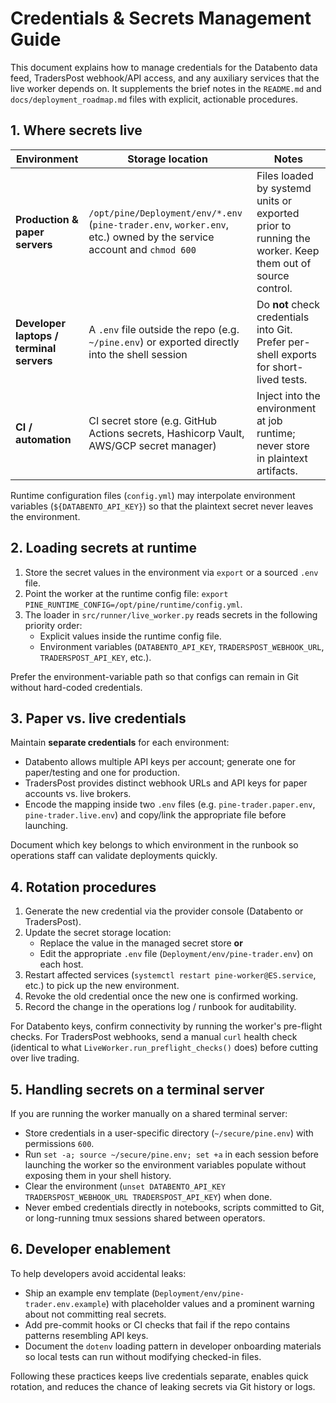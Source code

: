 # Credentials & Secrets Management Guide

This document explains how to manage credentials for the Databento data feed, TradersPost webhook/API access, and any
auxiliary services that the live worker depends on. It supplements the brief notes in the `README.md` and
`docs/deployment_roadmap.md` files with explicit, actionable procedures.

## 1. Where secrets live

| Environment | Storage location | Notes |
| --- | --- | --- |
| **Production & paper servers** | `/opt/pine/Deployment/env/*.env` (`pine-trader.env`, `worker.env`, etc.) owned by the service account and `chmod 600` | Files loaded by systemd units or exported prior to running the worker. Keep them out of source control. |
| **Developer laptops / terminal servers** | A `.env` file outside the repo (e.g. `~/pine.env`) or exported directly into the shell session | Do **not** check credentials into Git. Prefer per-shell exports for short-lived tests. |
| **CI / automation** | CI secret store (e.g. GitHub Actions secrets, Hashicorp Vault, AWS/GCP secret manager) | Inject into the environment at job runtime; never store in plaintext artifacts. |

Runtime configuration files (`config.yml`) may interpolate environment variables (`${DATABENTO_API_KEY}`) so that the
plaintext secret never leaves the environment.

## 2. Loading secrets at runtime

1. Store the secret values in the environment via `export` or a sourced `.env` file.
2. Point the worker at the runtime config file: `export PINE_RUNTIME_CONFIG=/opt/pine/runtime/config.yml`.
3. The loader in `src/runner/live_worker.py` reads secrets in the following priority order:
   - Explicit values inside the runtime config file.
   - Environment variables (`DATABENTO_API_KEY`, `TRADERSPOST_WEBHOOK_URL`, `TRADERSPOST_API_KEY`, etc.).

Prefer the environment-variable path so that configs can remain in Git without hard-coded credentials.

## 3. Paper vs. live credentials

Maintain **separate credentials** for each environment:

- Databento allows multiple API keys per account; generate one for paper/testing and one for production.
- TradersPost provides distinct webhook URLs and API keys for paper accounts vs. live brokers.
- Encode the mapping inside two `.env` files (e.g. `pine-trader.paper.env`, `pine-trader.live.env`) and copy/link the
  appropriate file before launching.

Document which key belongs to which environment in the runbook so operations staff can validate deployments quickly.

## 4. Rotation procedures

1. Generate the new credential via the provider console (Databento or TradersPost).
2. Update the secret storage location:
   - Replace the value in the managed secret store **or**
   - Edit the appropriate `.env` file (`Deployment/env/pine-trader.env`) on each host.
3. Restart affected services (`systemctl restart pine-worker@ES.service`, etc.) to pick up the new environment.
4. Revoke the old credential once the new one is confirmed working.
5. Record the change in the operations log / runbook for auditability.

For Databento keys, confirm connectivity by running the worker's pre-flight checks. For TradersPost webhooks, send a
manual `curl` health check (identical to what `LiveWorker.run_preflight_checks()` does) before cutting over live trading.

## 5. Handling secrets on a terminal server

If you are running the worker manually on a shared terminal server:

- Store credentials in a user-specific directory (`~/secure/pine.env`) with permissions `600`.
- Run `set -a; source ~/secure/pine.env; set +a` in each session before launching the worker so the environment variables
  populate without exposing them in your shell history.
- Clear the environment (`unset DATABENTO_API_KEY TRADERSPOST_WEBHOOK_URL TRADERSPOST_API_KEY`) when done.
- Never embed credentials directly in notebooks, scripts committed to Git, or long-running tmux sessions shared between
  operators.

## 6. Developer enablement

To help developers avoid accidental leaks:

- Ship an example env template (`Deployment/env/pine-trader.env.example`) with placeholder values and a prominent warning
  about not committing real secrets.
- Add pre-commit hooks or CI checks that fail if the repo contains patterns resembling API keys.
- Document the `dotenv` loading pattern in developer onboarding materials so local tests can run without modifying
  checked-in files.

Following these practices keeps live credentials separate, enables quick rotation, and reduces the chance of leaking
secrets via Git history or logs.
